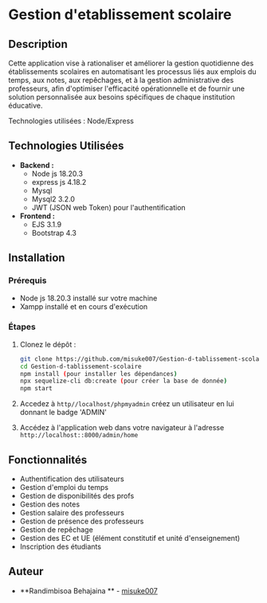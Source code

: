 # Gestion d'etablissement scolaire

## Description
Cette application vise à rationaliser et améliorer la gestion quotidienne des établissements scolaires en automatisant les processus liés aux emplois du temps, aux notes, aux repêchages, et à la gestion administrative des professeurs, afin d'optimiser l'efficacité opérationnelle et de fournir une solution personnalisée aux besoins spécifiques de chaque institution éducative.

Technologies utilisées : Node/Express

## Technologies Utilisées
- **Backend :**
  - Node js 18.20.3
  - express js 4.18.2
  - Mysql
  - Mysql2 3.2.0
  - JWT (JSON web Token)  pour l'authentification
- **Frontend :**
  - EJS 3.1.9
  - Bootstrap 4.3
    
## Installation

### Prérequis

- Node js 18.20.3 installé sur votre machine
- Xampp installé et en cours d'exécution

### Étapes
1. Clonez le dépôt :
    ```bash
    git clone https://github.com/misuke007/Gestion-d-tablissement-scolaire-.git
    cd Gestion-d-tablissement-scolaire
    npm install (pour installer les dépendances)
    npx sequelize-cli db:create (pour créer la base de donnée)
    npm start
    ```

    
1. Accedez à `http//localhost/phpmyadmin`  créez un utilisateur  en lui donnant le badge 'ADMIN'
2. Accédez à l'application web dans votre navigateur à l'adresse `http://localhost::8000/admin/home`


   

## Fonctionnalités
- Authentification des utilisateurs
- Gestion d'emploi du temps
- Gestion de disponibilités des profs
- Gestion des notes 
- Gestion salaire des professeurs
- Gestion de présence des professeurs
- Gestion de repêchage
- Gestion des EC et UE (élément constitutif et unité d'enseignement)
- Inscription des étudiants



## Auteur
- **Randimbisoa Behajaina ** - [misuke007](https://github.com/misuke007)


